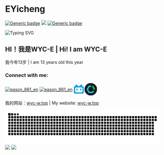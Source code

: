 <h1>EYicheng</h1>

[![Generic badge](https://img.shields.io/badge/MyWebsite-ClickHere-red.svg)](https://wyc-w.top/)
![](https://komarev.com/ghpvc/?username=wyc-e&color=green)
[![Generic badge](https://img.shields.io/badge/GitHub-WYC_E-161B22.svg)](https://wyc-w.top/)

![Typing SVG](https://readme-typing-svg.demolab.com?font=Fira+Code&pause=1000&color=FFFFFF&width=221&lines=%E4%BD%A0%E5%A5%BD%EF%BC%81%F0%9F%91%8B+%7C+Hello!%F0%9F%91%8B)

<h2>HI！我是WYC-E | Hi! I am WYC-E</h2>
我今年13岁 | I am 13 years old this year

<h3>Connect with me:</h3>
<a href="https://twitter.com/eason_861_en" target="blank"><img align="center" src="https://raw.githubusercontent.com/rahuldkjain/github-profile-readme-generator/master/src/images/icons/Social/twitter.svg" alt="eason_861_en" height="30" width="40" /></a>
<a href="https://www.youtube.com/c/eason_861_en" target="blank"><img align="center" src="https://raw.githubusercontent.com/rahuldkjain/github-profile-readme-generator/master/src/images/icons/Social/youtube.svg" alt="eason_861_en" height="30" width="40" /></a>
<a href="https://space.bilibili.com/1676930979" target="blank"><img align="center" src="https://raw.githubusercontent.com/WYC-E/app-icon/main/bilibili.svg" alt="eason_861_en" height="32" width="32" /></a>
<a href="[https://space.bilibili.com/1676930979](https://www.ccw.site/student/64cfa1d53fba9c258c8f229f)" target="blank"><img align="center" src="https://raw.githubusercontent.com/WYC-E/app-icon/main/ccw.svg" alt="eason_861_en" height="40" width="40" /></a>
<br/>

我的网站：[wyc-w.top](http://wyc-w.top "wyc-w.top") | My website: [wyc-w.top](http://wyc-w.top "wyc-w.top")

![](https://raw.githubusercontent.com/eyicheng/eyicheng/main/assets/github-snake.svg)
![](https://github-readme-stats.vercel.app/api?username=EYicheng&show=reviews,discussions_started,discussions_answered,prs_merged,prs_merged_percentage&show_icons=true&theme=graywhite&count_private=true)
![](https://github-readme-stats.vercel.app/api/top-langs/?username=EYicheng&layout=compact0)
